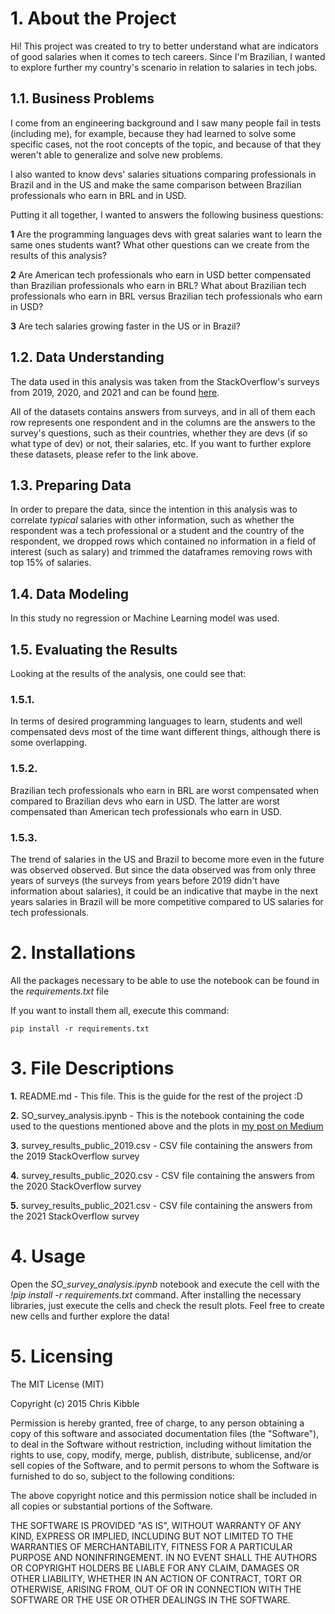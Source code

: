 # **1. About the Project**

Hi! This project was created to try to better understand what are indicators of good salaries when it comes to tech
careers. Since I'm Brazilian, I wanted to explore further my country's scenario in relation to salaries in tech jobs. 

## **1.1. Business Problems**

I come from an engineering background and I saw many people fail in tests (including me), for example, because they 
had learned to solve some specific cases, not the root concepts of the topic, and because of that they weren't able to 
generalize and solve new problems.

I also wanted to know devs' salaries situations comparing professionals in Brazil and in the US and make the same
comparison between Brazilian professionals who earn in BRL and in USD.

Putting it all together, I wanted to answers the following business questions:

**1** Are the programming languages devs with great salaries want to learn the same ones students want? What other
questions can we create from the results of this analysis?

**2** Are American tech professionals who earn in USD better compensated than 
Brazilian professionals who earn in BRL? What about Brazilian tech professionals
who earn in BRL versus Brazilian tech professionals who earn in USD?

**3** Are tech salaries growing faster in the US or in Brazil?

## **1.2. Data Understanding**

The data used in this analysis was taken from the StackOverflow's surveys from 
2019, 2020, and 2021 and can be found [here](https://insights.stackoverflow.com/survey). 

All of the datasets contains answers from surveys, and in all of them each row
represents one respondent and in the columns are the answers to the survey's 
questions, such as their countries, whether they are devs (if so what type of dev) 
or not, their salaries, etc. If you want to further explore these datasets, please
refer to the link above.

## **1.3. Preparing Data**

In order to prepare the data, since the intention in this analysis was to correlate
*typical* salaries with other information, such as whether the respondent was a 
tech professional or a student and the country of the respondent, we dropped 
rows which contained no information in a field of interest (such as salary) and
trimmed the dataframes removing rows with top 15% of salaries. 

## **1.4. Data Modeling**

In this study no regression or Machine Learning model was used.

## **1.5. Evaluating the Results**

Looking at the results of the analysis, one could see that:

### **1.5.1.** 
In terms of desired programming languages to learn, students and
well compensated devs most of the time want different things, although there is
some overlapping.

### **1.5.2.** 
Brazilian tech professionals who earn in BRL are worst compensated 
when compared to Brazilian devs who earn in USD. The latter are worst compensated
than American tech professionals who earn in USD.

### **1.5.3.** 
The trend of salaries in the US and Brazil to become more even in the 
future was observed observed. But since the data observed was from only three 
years of surveys (the surveys from years before 2019 didn't have information 
about salaries), it could be an indicative that maybe in the next years salaries 
in Brazil will be more competitive compared to US salaries for tech professionals.

# **2. Installations**

All the packages necessary to be able to use the notebook can be found in the *requirements.txt* file

If you want to install them all, execute this command:

    pip install -r requirements.txt

# **3. File Descriptions**

**1.** README.md - This file. This is the guide for the rest of the project :D

**2.** SO_survey_analysis.ipynb - This is the notebook containing the code used to the questions mentioned above 
and the plots in [my post on Medium](https://medium.com/@paulockoff/helping-brazilian-tech-professionals-to-understand-what-to-expect-in-terms-of-salary-f25e9e9ce990)

**3.** survey_results_public_2019.csv - CSV file containing the answers from the 2019 StackOverflow survey

**4.** survey_results_public_2020.csv - CSV file containing the answers from the 2020 StackOverflow survey

**5.** survey_results_public_2021.csv - CSV file containing the answers from the 2021 StackOverflow survey

# **4. Usage**

Open the *SO_survey_analysis.ipynb* notebook and execute the cell with the *!pip install -r requirements.txt* command. 
After installing the necessary libraries, just execute the cells and check the result plots. Feel free to create new 
cells and further explore the data!

# **5. Licensing**

The MIT License (MIT)

Copyright (c) 2015 Chris Kibble

Permission is hereby granted, free of charge, to any person obtaining a copy of this software and associated documentation files (the "Software"), to deal in the Software without restriction, including without limitation the rights to use, copy, modify, merge, publish, distribute, sublicense, and/or sell copies of the Software, and to permit persons to whom the Software is furnished to do so, subject to the following conditions:

The above copyright notice and this permission notice shall be included in all copies or substantial portions of the Software.

THE SOFTWARE IS PROVIDED "AS IS", WITHOUT WARRANTY OF ANY KIND, EXPRESS OR IMPLIED, INCLUDING BUT NOT LIMITED TO THE WARRANTIES OF MERCHANTABILITY, FITNESS FOR A PARTICULAR PURPOSE AND NONINFRINGEMENT. IN NO EVENT SHALL THE AUTHORS OR COPYRIGHT HOLDERS BE LIABLE FOR ANY CLAIM, DAMAGES OR OTHER LIABILITY, WHETHER IN AN ACTION OF CONTRACT, TORT OR OTHERWISE, ARISING FROM, OUT OF OR IN CONNECTION WITH THE SOFTWARE OR THE USE OR OTHER DEALINGS IN THE SOFTWARE.
